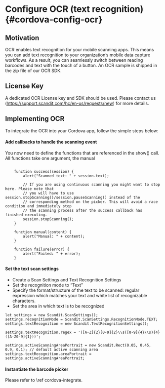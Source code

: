 Configure OCR (text recognition) {#cordova-config-ocr}
===================================

## Motivation

OCR enables text recognition for your mobile scanning apps. This means you can add text recognition to your organization’s mobile data capture workflows. As a result, you can seamlessly switch between reading barcodes and text with the touch of a button. An OCR sample is shipped in the zip file of our OCR SDK.

## License Key

A dedicated OCR License key and SDK should be used. Please contact us (https://support.scandit.com/hc/en-us/requests/new) for more details.

## Implementing OCR
To integrate the OCR  into your Cordova app, follow the simple steps below:

#### Add callbacks to handle the scanning event

You now need to define the functions that are referenced in the show() call. All functions take one argument, the manual

~~~~~~~~~~~~~~~~{.java}

	function success(session) {
		alert("Scanned text: " + session.text);

		// If you are using continuous scanning you might want to stop here. Please note that
		// you will have to use session.stopScanning()/session.pauseScanning() instead of the
		// corresponding method on the picker. This will avoid a race condition and immediately stop
		// the scanning process after the success callback has finished executing.
		session.stopScanning();
	}

	function manual(content) {
		alert("Manual: " + content);
	}

	function failure(error) {
		alert("Failed: " + error);
	}

~~~~~~~~~~~~~~~~

#### Set the text scan settings

- Create a Scan Settings and Text Recognition Settings
- Set the recognition mode to “Text”
- Specify the format/structure of the text to be scanned: regular expression which matches your text and white list of recognizable characters.
- Set the area in which text is to be recognized

~~~~~~~~~~~~~~~~{.java}
let settings = new Scandit.ScanSettings();
settings.recognitionMode = Scandit.ScanSettings.RecognitionMode.TEXT;
settings.textRecognition = new Scandit.TextRecognitionSettings();

settings.textRecognition.regex = '([A-Z]{2}[0-9]{2}\\s([0-9]{4}\\s){4}([A-Z0-9]{1}))';

settings.activeScanningAreaPortrait = new Scandit.Rect(0.05, 0.45, 0.9, 0.1); // default active scanning area
settings.textRecognition.areaPortrait = settings.activeScanningAreaPortrait;
~~~~~~~~~~~~~~~~

#### Instantiate the barcode picker

Please refer to \ref cordova-integrate.

